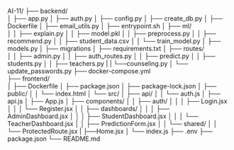AI-11/
├── backend/                
│   ├── app.py
│   ├── auth.py
│   ├── config.py
│   ├── create_db.py
│   ├── Dockerfile
│   ├── email_utils.py
│   ├── entrypoint.sh
│   ├── ml/                 
│   │   ├── explain.py
│   │   ├── model.pkl
│   │   ├── preprocess.py
│   │   ├── recommend.py
│   │   ├── student_data.csv
│   │   └── train_model.py
│   ├── models.py
│   ├── migrations
│   ├── requirements.txt
│   ├── routes/           
│   │   ├── admin.py
│   │   ├── auth_routes.py
│   │   ├── predict.py
│   │   ├── students.py
│   │   ├── teachers.py
|   |   └──counseling.py
│   └── update_passwords.py
├── docker-compose.yml      
├── frontend/               
│   ├── Dockerfile
│   ├── package.json
│   ├── package-lock.json
│   ├── public/
│   │   └── index.html
│   └── src/
│       ├── api/
│       │   └── auth.js
│       ├── api.js
│       ├── App.js
│       ├── components/
│       │   ├── auth/
│       │   │   ├── Login.jsx
│       │   │   └── Register.jsx
│       │   ├── dashboards/
│       │   │   ├── AdminDashboard.jsx
│       │   │   ├── StudentDashboard.jsx
│       │   │   └── TeacherDashboard.jsx
│       │   ├── PredictionForm.jsx
│       │   └── shared/
│       │       └── ProtectedRoute.jsx
|       ├──Home.jsx
│       └── index.js
├── .env
├── package.json
└── README.md
